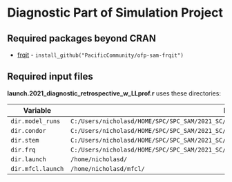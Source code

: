 # Diagnostic Part of Simulation Project

## Required packages beyond CRAN

* [frqit](https://github.com/PacificCommunity/ofp-sam-frqit) -
  `install_github("PacificCommunity/ofp-sam-frqit")`

## Required input files

**launch.2021_diagnostic_retrospective_w_LLprof.r** uses these directories:

Variable          | Path
----------------- | ---------------------------------------------------------------------------------------------
`dir.model_runs`  | `C:/Users/nicholasd/HOME/SPC/SPC_SAM/2021_SC/SWO/Assessment/Model_Runs/`
`dir.condor`      | `C:/Users/nicholasd/HOME/SPC/SPC_SAM/2021_SC/SWO/Assessment/condor_files/`
`dir.stem`        | `C:/Users/nicholasd/HOME/SPC/SPC_SAM/2021_SC/SWO/Assessment/Model_Runs/2021_diagnostic_case/`
`dir.frq`         | `C:/Users/nicholasd/HOME/SPC/SPC_SAM/2021_SC/SWO/Assessment/Data_Prep/frq_file/`
`dir.launch`      | `/home/nicholasd/`
`dir.mfcl.launch` | `/home/nicholasd/mfcl/`
